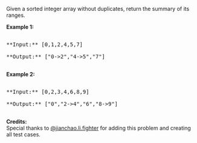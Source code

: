 

Given a sorted integer array without duplicates, return the summary of its ranges.

**Example 1:**<br />
<pre>
**Input:** [0,1,2,4,5,7]
**Output:** ["0->2","4->5","7"]
</pre>


**Example 2:**<br />
<pre>
**Input:** [0,2,3,4,6,8,9]
**Output:** ["0","2->4","6","8->9"]
</pre>


**Credits:**<br />Special thanks to [@jianchao.li.fighter](https://leetcode.com/discuss/user/jianchao.li.fighter) for adding this problem and creating all test cases.
